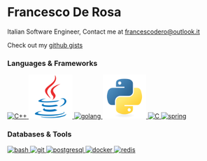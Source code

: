 # Francesco De Rosa
Italian Software Engineer, Contact me at [francescodero@outlook.it](mailto:francescodero@outlook.it) 


Check out my [github gists](https://gist.github.com/fDero/)


### Languages & Frameworks
<a href="https://en.wikipedia.org/wiki/C%2B%2B">
    <!-- C++: a very versatile programming language capable of delivering really good performance without sacrificing high-level concepts and constructs -->
    <img src="https://upload.wikimedia.org/wikipedia/commons/1/18/ISO_C%2B%2B_Logo.svg" alt="C++" width="100" height="100">
</a>
<a href="https://www.java.com/en/">
    <!-- JAVA: a widely-used, object-oriented programming language, used for building enterprise-level applications and Android mobile apps-->
    <img src="https://raw.githubusercontent.com/devicons/devicon/master/icons/java/java-original.svg" alt="java" width="100" height="100"/>
</a>
<a href="https://go.dev/">
    <!-- GO (GOLANG): An open-source programming language supported by Google -->
    <img src="https://upload.wikimedia.org/wikipedia/commons/0/05/Go_Logo_Blue.svg" alt="golang" height="90"/>
</a>
<a href="https://www.python.org">
    <!-- PYTHON: a versatile, interpreted language known for its readability and ease of use -->
    <img src="https://raw.githubusercontent.com/devicons/devicon/master/icons/python/python-original.svg" alt="python" width="100" height="100"/>
</a>
<a href="https://en.wikipedia.org/wiki/C_(programming_language)">
    <!-- C: a powerful and versatile programming language with a rich history, widely used for embedded systems, and performance-critical applications -->
    <img src="https://upload.wikimedia.org/wikipedia/commons/1/18/C_Programming_Language.svg" alt="C" width="100" height="100">
</a>
<a href="https://spring.io/">
    <!-- SPRING: comprehensive framework for building enterprise Java applications emphasizing modularity and simplicity -->
    <img src="https://www.vectorlogo.zone/logos/springio/springio-icon.svg" alt="spring" width="100" height="100">
</a>

### Databases & Tools
<a href="https://www.gnu.org/software/bash/">
    <!-- BASH: the default linux shell -->
    <img src="https://upload.wikimedia.org/wikipedia/commons/4/4b/Bash_Logo_Colored.svg" alt="bash" width="100" height="100"/>
</a>
<a href="https://git-scm.com/">
    <!-- GIT: a version control system, widely used for tracking changes in source code during software development -->
    <img src="https://www.vectorlogo.zone/logos/git-scm/git-scm-icon.svg" alt="git" width="100" height="100"/>
</a>
<a href="https://www.postgresql.org/">
    <!-- POSTGRESQL: an open source relational database whose popularity is increasingly growing -->
    <img src="https://user-images.githubusercontent.com/43990877/213594344-2d9d8ec9-587f-4afe-86b9-cea1fd0223e8.png" alt="postgresql" width="100" height="100"/>
</a>
<a href="https://www.docker.com/">
    <!-- DOCKER: a platform for developing, shipping, and running applications in containers -->
    <img src="https://jackmckew.dev/img/Moby-logo.png" alt="docker" height="100"/> 
</a>
<a href="https://redis.io">
    <!-- REDIS: a non persistend, in-memory database often used to store cache or session information -->
    <img src="https://www.svgrepo.com/show/303460/redis-logo.svg" alt="redis" width="100" height="100"/> 
</a>
